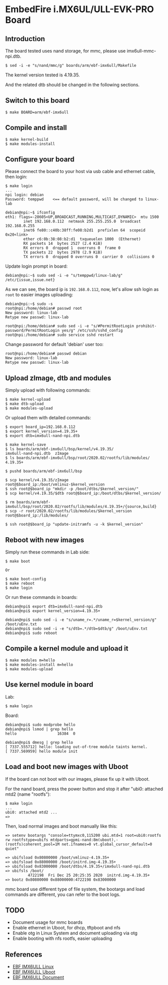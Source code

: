 
# EmbedFire i.MX6UL/ULL-EVK-PRO Board

## Introduction

The board tested uses nand storage, for mmc, please use imx6ull-mmc-npi.dtb.

    $ sed -i -e "s/nand/mmc/g" boards/arm/ebf-imx6ull/Makefile

The kernel version tested is 4.19.35.

And the related dtb should be changed in the following sections.

## Switch to this board

    $ make BOARD=arm/ebf-imx6ull

## Compile and install

    $ make kernel-build
    $ make modules-install

## Configure your board

Please connect the board to your host via usb cable and ethernet cable, then login:

    $ make login
    ...
    npi login: debian
    Password: temppwd    <== default password, will be changed to linux-lab

    debian@npi:~$ ifconfig
    eth1: flags=-28605<UP,BROADCAST,RUNNING,MULTICAST,DYNAMIC>  mtu 1500
            inet 192.168.0.112  netmask 255.255.255.0  broadcast 192.168.0.255
            inet6 fe80::c40b:38ff:fe08:b2d1  prefixlen 64  scopeid 0x20<link>
            ether c6:0b:38:08:b2:d1  txqueuelen 1000  (Ethernet)
            RX packets 14  bytes 2527 (2.4 KiB)
            RX errors 0  dropped 1  overruns 0  frame 0
            TX packets 22  bytes 2978 (2.9 KiB)
            TX errors 0  dropped 0 overruns 0  carrier 0  collisions 0


Update login prompt in board:

    debian@npi:~$ sudo sed -i -e "s/temppwd/linux-lab/g" /etc/{issue,issue.net}

As we can see, the board ip is `192.168.0.112`, now, let's allow ssh login as `root` to easier images uploading:

    debian@npi:~$ sudo -s
    root@npi:/home/debian# passwd root
    New password: linux-lab
    Retype new passwd: linux-lab

    root@npi:/home/debian# sudo sed -i -e "s/#PermitRootLogin prohibit-password/PermitRootLogin yes/g" /etc/ssh/sshd_config
    root@npi:/home/debian# sudo service sshd restart

Change password for default 'debian' user too:

    root@npi:/home/debian# passwd debian
    New password: linux-lab
    Retype new passwd: linux-lab

## Upload zImage, dtb and modules

Simply upload with following commands:

    $ make kernel-upload
    $ make dtb-upload
    $ make modules-upload

Or upload them with detailed commands:

    $ export board_ip=192.168.0.112
    $ export kernel_version=4.19.35+
    $ export dtb=imx6ull-nand-npi.dtb

    $ make kernel-save
    $ ls boards/arm/ebf-imx6ull/bsp/kernel/v4.19.35/
    imx6ull-nand-npi.dtb  zImage
    $ ls boards/arm/ebf-imx6ull/bsp/root/2020.02/rootfs/lib/modules/
    4.19.35+

    $ pushd boards/arm/ebf-imx6ull/bsp

    $ scp kernel/v4.19.35/zImage root@$board_ip:/boot/vmlinuz-$kernel_version
    $ ssh root@$board_ip "mkdir -p /boot/dtbs/$kernel_version/"
    $ scp kernel/v4.19.35/$dtb root@$board_ip:/boot/dtbs/$kernel_version/

    $ rm boards/arm/ebf-imx6ull/bsp/root/2020.02/rootfs/lib/modules/4.19.35+/{source,build}
    $ scp -r root/2020.02/rootfs/lib/modules/$kernel_version root@$board_ip:/lib/modules/

    $ ssh root@$board_ip "update-initramfs -u -k $kernel_version"

## Reboot with new images

Simply run these commands in Lab side:

    $ make boot

    Or

    $ make boot-config
    $ make reboot
    $ make login

Or run these commands in boards:

    debian@npi$ export dtb=imx6ull-nand-npi.dtb
    debian@npi$ export kernel_version=4.19.35+

    debian@npi$ sudo sed -i -e "s/uname_r=.*/uname_r=$kernel_version/g" /boot/uEnv.txt
    debian@npi$ sudo sed -i -e "s/dtb=.*/dtb=$dtb/g" /boot/uEnv.txt
    debian@npi$ sudo reboot

## Compile a kernel module and upload it

    $ make modules m=hello
    $ make modules-install m=hello
    $ make modules-upload

## Use kernel module in board

Lab:

    $ make login

Board:

    debian@npi$ sudo modprobe hello
    debian@npi$ lsmod | grep hello
    hello                  16384  0

    debian@npi$ dmesg | grep hello
    [ 7337.555712] hello: loading out-of-tree module taints kernel.
    [ 7337.569959] hello module init

## Load and boot new images with Uboot

If the board can not boot with our images, please fix up it with Uboot.

For the nand board, press the power button and stop it after "ubi0: attached mtd2 (name "rootfs"):

    $ make login
    ...
    ubi0: attached mtd2 ...
    =>

Then, load normal images and boot manually like this:

    => setenv bootargs "console=ttymxc0,115200 ubi.mtd=1 root=ubi0:rootfs rw rootfstype=ubifs mtdparts=gpmi-nand:8m(uboot),-(rootfs)coherent_pool=1M net.ifnames=0 vt.global_cursor_default=0 quiet"

    => ubifsload 0x80800000 /boot/vmlinuz-4.19.35+
    => ubifsload 0x88000000 /boot/initrd.img-4.19.35+
    => ubifsload 0x83000000 /boot/dtbs/4.19.35+/imx6ull-nand-npi.dtb
    => ubifsls /boot/
              4722198  Fri Dec 25 20:25:35 2020  initrd.img-4.19.35+
    => bootz 0x80800000 0x88000000:4722198 0x83000000

mmc board use different type of file system, the bootargs and load commands are different, you can refer to the boot logs.

## TODO

* Document usage for mmc boards
* Enable ethernet in Uboot, for dhcp, tftpboot and nfs
* Enable otg in Linux System and document uploading via otg
* Enable booting with nfs rootfs, easier uploading

## References

* [EBF IMX6ULL Linux](https://github.com/Embedfire/ebf_linux_kernel)
* [EBF IMX6ULL Uboot](https://gitee.com/Embedfire/ebf_linux_uboot)
* [EBF IMX6ULL Document](http://doc.embedfire.com/products/link/zh/latest/linux/ebf_i.mx6ull.html)
